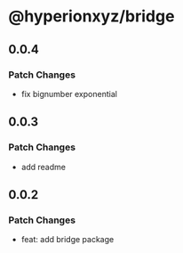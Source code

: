 # @hyperionxyz/bridge

## 0.0.4

### Patch Changes

- fix bignumber exponential

## 0.0.3

### Patch Changes

- add readme

## 0.0.2

### Patch Changes

- feat: add bridge package
